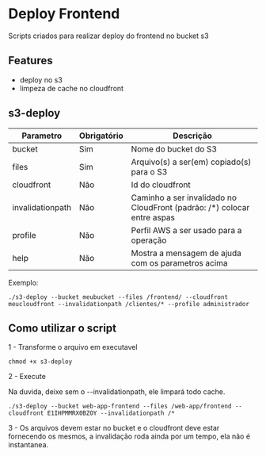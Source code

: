 # Deploy Frontend

Scripts criados para realizar  deploy do frontend no bucket s3

## Features

- deploy no s3
- limpeza de cache no cloudfront

## s3-deploy

|    Parametro     | Obrigatório |                                Descrição                                |
| ---------------- | ----------- | ----------------------------------------------------------------------- |
| bucket           | Sim         | Nome do bucket do S3                                                    |
| files            | Sim         | Arquivo(s) a ser(em) copiado(s) para o S3                               |
| cloudfront       | Não         | Id do cloudfront                                                        |
| invalidationpath | Não         | Caminho a ser invalidado no CloudFront (padrão: /*) colocar entre aspas |
| profile          | Não         | Perfil AWS a ser usado para a operação                                  |
| help             | Não         | Mostra a mensagem de ajuda com os parametros acima                      |

Exemplo: 

```
./s3-deploy --bucket meubucket --files /frontend/ --cloudfront meucloudfront --invalidationpath /clientes/* --profile administrador
```

## Como utilizar o script

1 - Transforme o arquivo em executavel

```
chmod +x s3-deploy
```

2 - Execute 

Na duvida, deixe sem o --invalidationpath, ele limpará todo cache.

```
./s3-deploy --bucket web-app-frontend --files /web-app/frontend --cloudfront E1IHPMMRX0BZOY --invalidationpath /*
```


3 - Os arquivos devem estar no bucket e o cloudfront deve estar fornecendo os mesmos, a invalidação roda ainda por um tempo, ela não é instantanea.